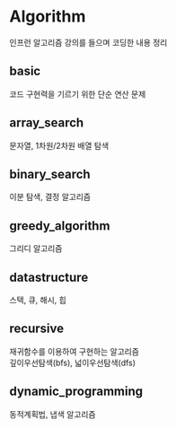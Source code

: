 # Algorithm
인프런 알고리즘 강의를 들으며 코딩한 내용 정리

## basic
코드 구현력을 기르기 위한 단순 연산 문제

## array_search
문자열, 1차원/2차원 배열 탐색

## binary_search
이분 탐색, 결정 알고리즘

## greedy_algorithm
그리디 알고리즘

## datastructure
스택, 큐, 해시, 힙

## recursive
재귀함수를 이용하여 구현하는 알고리즘<br>
깊이우선탐색(bfs), 넓이우선탐색(dfs)

## dynamic_programming
동적계획법, 냅색 알고리즘
